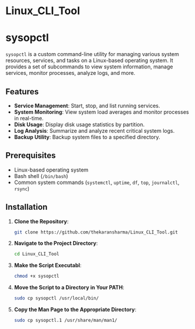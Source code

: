 # Linux_CLI_Tool
# sysopctl

`sysopctl` is a custom command-line utility for managing various system resources, services, and tasks on a Linux-based operating system. It provides a set of subcommands to view system information, manage services, monitor processes, analyze logs, and more.

## Features

- **Service Management**: Start, stop, and list running services.
- **System Monitoring**: View system load averages and monitor processes in real-time.
- **Disk Usage**: Display disk usage statistics by partition.
- **Log Analysis**: Summarize and analyze recent critical system logs.
- **Backup Utility**: Backup system files to a specified directory.

## Prerequisites

- Linux-based operating system
- Bash shell (`/bin/bash`)
- Common system commands (`systemctl`, `uptime`, `df`, `top`, `journalctl`, `rsync`)

## Installation

1. **Clone the Repository**:
   ```bash
   git clone https://github.com/thekaransharma/Linux_CLI_Tool.git

1. **Navigate to the Project Directory**:
   ```bash
   cd Linux_CLI_Tool

1. **Make the Script Executabl**:
   ```bash
   chmod +x sysopctl

1. **Move the Script to a Directory in Your PATH**:
   ```bash
   sudo cp sysopctl /usr/local/bin/


1. **Copy the Man Page to the Appropriate Directory**:
   ```bash
   sudo cp sysopctl.1 /usr/share/man/man1/ 


